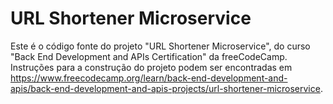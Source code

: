 # URL Shortener Microservice

Este é o código fonte do projeto "URL Shortener Microservice", do curso "Back End Development and APIs Certification" da freeCodeCamp. Instruções para a construção do projeto podem ser encontradas em https://www.freecodecamp.org/learn/back-end-development-and-apis/back-end-development-and-apis-projects/url-shortener-microservice.
